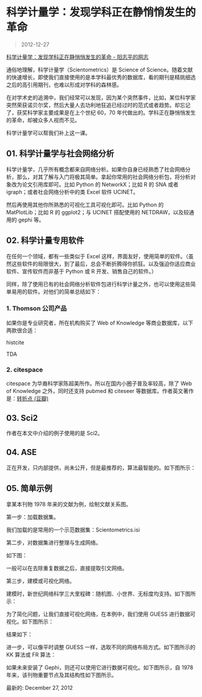 # 科学计量学：发现学科正在静悄悄发生的革命
> 2012-12-27

[科学计量学：发现学科正在静悄悄发生的革命 - 阳志平的网志](https://www.yangzhiping.com/tech/scientometrics-sci2.html)

通俗地理解，科学计量学（Scientometrics）是 Science of Science。随着文献的快速增长，即使我们直接使用的是本学科最优秀的数据库，看的期刊是精挑细选之后的高引用期刊，也难以形成对学科的森林感。

在对学术史的追溯中，我们经常可以发现，因为某个突然事件，比如，某位科学家突然荣获诺贝尔奖，然后大量人去功利地狂追已经过时的范式或者趋势。却忘记了，获奖科学家主要成果是在上个世纪 60，70 年代做出的。学科正在静悄悄发生的革命，却被众多人视而不见。

科学计量学可以帮我们补上这一课。

## 01. 科学计量学与社会网络分析

科学计量学，几乎所有概念都来自网络分析。如果你自身已经熟悉了社会网络分析，那么，对其了解与入门将极其简单。拿起你常用的社会网络分析包，将分析对象改为论文引用库即可。比如 Python 的 NetworkX；比如 R 的 SNA 或者 igraph；或者社会网络分析中的类 Excel 软件 UCINET。

然后再使用其他你所熟悉的可视化工具可视化即可。比如 Python 的 MatPlotLib；比如 R 的 ggplot2；与 UCINET 搭配使用的 NETDRAW，以及较通用的 gephi 等。

## 02. 科学计量专用软件

在任何一个领域，都有一些类似于 Excel 这样，界面友好，使用简单的软件。（虽然这些软件的局限很大，到了最后，总会不断折腾得你抓狂。以及强迫你适应商业软件、宣传软件而非基于 Python 或 R 开发、销售自己的软件。）

同样，除了使用已有的社会网络分析软件包进行科学计量之外，也可以使用这些简单易用的软件。对他们的简单总结如下：

### 1. Thomson 公司产品

如果你是专业研究者，所在机构购买了 Web of Knowledge 等商业数据库，以下两款很合适：

histcite

TDA

### 2. citespace

citespace 为华裔科学家陈超美所作。所以在国内小圈子普及率较高，除了 Web of Knowledge 之外，同时还支持 pubmed 和 citeseer 等数据库。作者英文著作是：[转折点 (豆瓣)](https://book.douban.com/subject/6866144/)

## 03. Sci2

作者在本文中介绍的例子使用的是 Sci2。

## 04. ASE

正在开发，只内部提供，尚未公开，但是最推荐的，算法最智能的。如下图所示：

## 05. 简单示例

拿某本刊物 1978 年来的文献为例，绘制文献关系图。

第一步：加载数据集。

我们加载的是常用的一个示范数据集：Scientometrics.isi

第二步，对数据集进行整理与生成网络。

如下图：

一般可以在去除重复数据之后，直接提取引文网络。

第三步，建模或可视化网络。

建模时，新世纪网络科学三大里程碑：随机图、小世界、无标度均支持。如下图所示：

为了简化问题，让我们直接可视化网络，在本例中，我们使用 GUESS 进行数据可视化。如下图所示：

结果如下：

进一步，可以像平时调整 GUESS 一样，选取不同的网络布局方式。如下图所示的 KK 算法或 FR 算法：

如果未来安装了 Gephi，则还可以使用它进行数据可视化。如下图所示，自 1978 年来，该刊物重要节点及其结构性如下图所示。

最新的: December 27, 2012
